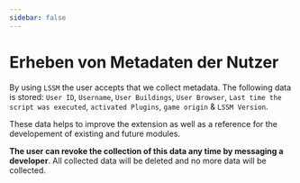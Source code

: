 ```yaml
---
sidebar: false
---
```


# Erheben von Metadaten der Nutzer

By using `LSSM` the user accepts that we collect metadata. The following data is stored: `User ID`, `Username`, `User Buildings`, `User Browser`, `Last time the script was executed`, `activated Plugins`, `game origin` & `LSSM Version`.

These data helps to improve the extension as well as a reference for the developement of existing and future modules.

**The user can revoke the collection of this data any time by messaging a developer**.
All collected data will be deleted and no more data will be collected.